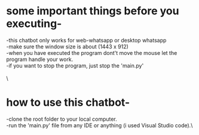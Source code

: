 # some important things before you executing-
-this chatbot only works for web-whatsapp or desktop whatsapp\
-make sure the window size is about (1443 x 912)\
-when you have executed the program dont't move the mouse let the program handle your work.\
-if you want to stop the program, just stop the 'main.py'\
\
\
# how to use this chatbot-
-clone the root folder to your local computer.\
-run the 'main.py' file from any IDE or anything (i used Visual Studio code).\



